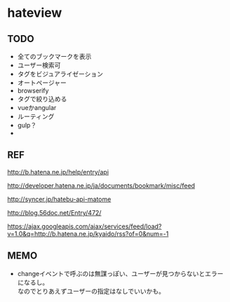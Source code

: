 hateview
==========

## TODO
* 全てのブックマークを表示
* ユーザー検索可
* タグをビジュアライゼーション
* オートページャー
* browserify
* タグで絞り込める
* vueかangular
* ルーティング
* gulp？
* 

## REF

http://b.hatena.ne.jp/help/entry/api

http://developer.hatena.ne.jp/ja/documents/bookmark/misc/feed

http://syncer.jp/hatebu-api-matome

http://blog.56doc.net/Entry/472/

https://ajax.googleapis.com/ajax/services/feed/load?v=1.0&q=http://b.hatena.ne.jp/kyaido/rss?of=0&num=-1


## MEMO

* changeイベントで呼ぶのは無謀っぽい、ユーザーが見つからないとエラーになるし。  
なのでとりあえずユーザーの指定はなしでいいかも。
